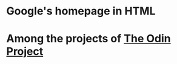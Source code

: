 <h1>Google's homepage in HTML<h1>

Among the projects of <a href="http://www.theodinproject.com/home">The Odin Project</a>
